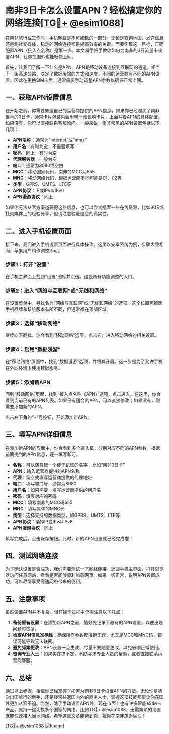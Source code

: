 # 南非3日卡怎么设置APN？轻松搞定你的网络连接[[TG💪+ @esim1088](https://t.me/s/esim1088)]

在南非旅行或工作时，手机网络是不可或缺的一部分。无论是查询地图、发送信息还是刷社交媒体，稳定的网络连接都是提高效率的关键。而要实现这一目标，正确配置APN（接入点名称）是第一步。本文将手把手教你如何为南非的3日流量卡设置APN，让你在国外也能畅快上网。

首先，让我们了解一下什么是APN。APN是移动设备连接到互联网的通道，相当于一条高速公路，决定了数据传输的方式和速度。不同的运营商有不同的APN设置，因此在更换SIM卡后，通常需要手动调整APN参数以确保正常上网。

## 一、获取APN设置信息

在开始之前，你需要知道自己的运营商提供的APN信息。如果你已经购买了南非当地的3日卡，通常卡片包装内会附带一张说明卡片，上面写着APN的具体配置。如果没有，你可以直接联系客服询问。一般来说，南非常见的APN设置包括以下几项：

- **APN名称**：通常为“internet”或“mms”
- **用户名**：有时为空，不需要填写
- **密码**：同上，有时为空
- **代理服务器**：一般为空
- **端口**：通常为8080或空白
- **MCC**：移动国家代码，南非的MCC为655
- **MNC**：移动网络代码，根据运营商不同可能是01、02等
- **类型**：GPRS、UMTS、LTE等
- **APN协议**：IP或IPv4/IPv6
- **APN漫游协议**：同上

如果你无法从官方渠道获得这些信息，也可以尝试搜索一些在线资源，比如论坛或社交媒体上的经验分享，但请注意验证信息的真实性。

## 二、进入手机设置页面

接下来，我们进入手机设置页面进行具体操作。这里以安卓系统为例，步骤大致相同，苹果用户稍作调整即可。

### 步骤1：打开“设置”

在手机主界面上找到“设置”图标并点击。这是所有功能调整的入口。

### 步骤2：进入“网络与互联网”或“无线和网络”

在设置菜单中，寻找名为“网络与互联网”或“无线和网络”的选项。这个位置可能因手机品牌和系统版本有所不同，但通常都在顶部区域。

### 步骤3：选择“移动网络”

继续向下翻找，你会看到“移动网络”选项。点击它，进入移动网络的相关设置。

### 步骤4：启用“数据漫游”

在“移动网络”页面中，找到“数据漫游”选项，并将其开启。这一步是为了允许手机在外网环境下使用数据服务。

### 步骤5：添加新APN

回到“移动网络”页面，找到“接入点名称（APN）”选项，点击进入。在这里，你会看到当前已有的APN列表。如果已有适合的APN，可以直接修改；如果没有，则需要添加新的APN。

点击右下角的“+”号按钮，开始添加新APN。

## 三、填写APN详细信息

在添加新APN的界面中，你会看到多个输入框，分别对应不同的APN参数。根据前面提到的APN信息，逐一填写即可。

- **名称**：可以随意起一个便于记忆的名字，比如“南非3日卡”
- **APN**：输入运营商提供的APN名称
- **代理**：留空或填写运营商提供的代理地址
- **端口**：填写端口号，通常为8080
- **用户名**：如果需要，填写运营商提供的用户名
- **密码**：填写对应的密码
- **MCC**：填写南非的MCC码655
- **MNC**：填写具体的MNC码
- **类型**：选择支持的数据类型，如GPRS、UMTS、LTE等
- **APN协议**：选择IP或IPv4/IPv6
- **APN漫游协议**：同上

填写完成后，点击保存按钮。此时，新的APN设置就已经完成啦！

## 四、测试网络连接

为了确认设置是否成功，我们需要测试一下网络连接。返回手机主界面，打开浏览器访问任意网站，看看是否能够顺利加载网页。如果一切正常，说明APN设置成功，可以尽情享受高速网络带来的便利。

## 五、注意事项

虽然设置APN并不复杂，但在操作过程中仍需注意以下几点：

1. **备份原有设置**：在添加新APN之前，最好先记录下原有的APN设置，以便出现问题时恢复。
2. **检查APN信息准确性**：确保所有参数都准确无误，尤其是MCC和MNC码，错误可能导致无法联网。
3. **避免频繁更改**：APN设置一旦生效，尽量不要随意更改，以免影响正常使用。
4. **咨询专业人士**：如果实在搞不定，不妨寻求专业人员的帮助，或者直接联系运营商客服。

## 六、总结

通过以上步骤，相信你已经掌握了如何为南非3日卡设置APN的方法。无论你是初次出国旅行的新手，还是经常往返国内外的商务人士，掌握这项技能都能让你在国外更加从容不迫。当然，除了手动设置APN外，现在市面上也有许多智能eSIM卡产品，支持一键切换多个国家的网络，比如TG💪+ @esim1088，无需繁琐的设置就能快速接入当地网络。希望这篇文章能帮到你，祝你在南非旅途愉快！

[[TG💪+ @esim1088](https://t.me/s/esim1088) ![Image](https://i.postimg.cc/4NQfJmqS/Snipaste-2025-05-13-00-14-12.png)]